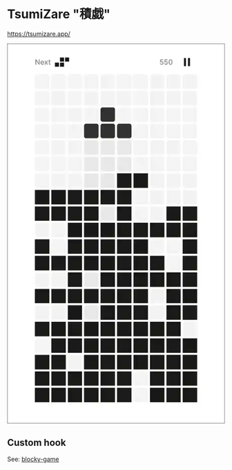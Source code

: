 # TsumiZare "積戯"

https://tsumizare.app/

![App screenshot](/img/screenshot-play.webp)

## Custom hook

See: [blocky-game](./packages/blocky-game/)
